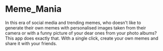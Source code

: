 # Meme_Mania
In this era of social media and trending memes, who doesn't like to generate their own memes with personalised images taken from their camera or with a funny picture of your dear ones from your photo albums? This app does exactly that. With a single click, create your own memes and share it with your friends.
